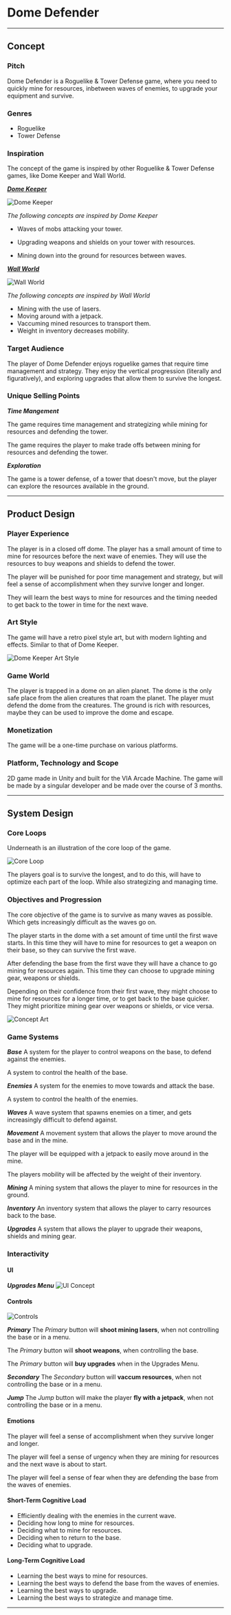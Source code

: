 # Dome Defender

******

## Concept

### Pitch

Dome Defender is a Roguelike & Tower Defense game, where you need to quickly mine for resources, inbetween waves of enemies, to upgrade your equipment and survive.

### Genres

- Roguelike
- Tower Defense

### Inspiration

The concept of the game is inspired by other Roguelike & Tower Defense games, like Dome Keeper and Wall World.

[***Dome Keeper***](https://store.steampowered.com/app/1637320/Dome_Keeper/)

![Dome Keeper](dome-keeper.png)

*The following concepts are inspired by Dome Keeper*

- Waves of mobs attacking your tower.

- Upgrading weapons and shields on your tower with resources.

- Mining down into the ground for resources between waves.

[***Wall World***](https://store.steampowered.com/app/2187290/Wall_World/)

![Wall World](wall-world.png)

*The following concepts are inspired by Wall World*
- Mining with the use of lasers.
- Moving around with a jetpack.
- Vaccuming mined resources to transport them.
- Weight in inventory decreases mobility.

### Target Audience

The player of Dome Defender enjoys roguelike games that require time management and strategy. They enjoy the vertical progression (literally and figuratively), and exploring upgrades that allow them to survive the longest.

### Unique Selling Points

***Time Mangement***

The game requires time management and strategizing while mining for resources and defending the tower.

The game requires the player to make trade offs between mining for resources and defending the tower.

***Exploration***

The game is a tower defense, of a tower that doesn't move, but the player can explore the resources available in the ground.

******

## Product Design

### Player Experience

The player is in a closed off dome. The player has a small amount of time to mine for resources before the next wave of enemies. They will use the resources to buy weapons and shields to defend the tower. 

The player will be punished for poor time management and strategy, but will feel a sense of accomplishment when they survive longer and longer.

They will learn the best ways to mine for resources and the timing needed to get back to the tower in time for the next wave.

### Art Style

The game will have a retro pixel style art, but with modern lighting and effects. Similar to that of Dome Keeper.

![Dome Keeper Art Style](dome-keeper-art.png)

### Game World

The player is trapped in a dome on an alien planet. The dome is the only safe place from the alien creatures that roam the planet. The player must defend the dome from the creatures. The ground is rich with resources, maybe they can be used to improve the dome and escape.

### Monetization

The game will be a one-time purchase on various platforms.

### Platform, Technology and Scope

2D game made in Unity and built for the VIA Arcade Machine. The game will be made by a singular developer and be made over the course of 3 months.

******

## System Design

### Core Loops

Underneath is an illustration of the core loop of the game.

![Core Loop](core-loop.png)

The players goal is to survive the longest, and to do this, will have to optimize each part of the loop. While also strategizing and managing time.

### Objectives and Progression

The core objective of the game is to survive as many waves as possible. Which gets increasingly difficult as the waves go on.

The player starts in the dome with a set amount of time until the first wave starts. In this time they will have to mine for resources to get a weapon on their base, so they can survive the first wave.

After defending the base from the first wave they will have a chance to go mining for resources again. This time they can choose to upgrade mining gear, weapons or shields.

Depending on their confidence from their first wave, they might choose to mine for resources for a longer time, or to get back to the base quicker. They might prioritize mining gear over weapons or shields, or vice versa.

![Concept Art](concept-art.png)

### Game Systems

***Base***
A system for the player to control weapons on the base, to defend against the enemies.

A system to control the health of the base.

***Enemies***
A system for the enemies to move towards and attack the base.

A system to control the health of the enemies.

***Waves***
A wave system that spawns enemies on a timer, and gets increasingly difficult to defend against.

***Movement***
A movement system that allows the player to move around the base and in the mine.

The player will be equipped with a jetpack to easily move around in the mine.

The players mobility will be affected by the weight of their inventory.

***Mining***
A mining system that allows the player to mine for resources in the ground.

***Inventory***
An inventory system that allows the player to carry resources back to the base.

***Upgrades***
A system that allows the player to upgrade their weapons, shields and mining gear.

### Interactivity

#### UI

***Upgrades Menu***
![UI Concept](concept-ui.png)

#### Controls

![Controls](controls.png)

***Primary***
The *Primary* button will **shoot mining lasers**, when not controlling the base or in a menu.

The *Primary* button will **shoot weapons**, when controlling the base.

The *Primary* button will **buy upgrades** when in the Upgrades Menu.

***Secondary***
The *Secondary* button will **vaccum resources**, when not controlling the base or in a menu.

***Jump***
The *Jump* button will make the player **fly with a jetpack**, when not controlling the base or in a menu.

#### Emotions

The player will feel a sense of accomplishment when they survive longer and longer.

The player will feel a sense of urgency when they are mining for resources and the next wave is about to start.

The player will feel a sense of fear when they are defending the base from the waves of enemies.

#### Short-Term Cognitive Load

- Efficiently dealing with the enemies in the current wave.
- Deciding how long to mine for resources.
- Deciding what to mine for resources.
- Deciding when to return to the base.
- Deciding what to upgrade.

#### Long-Term Cognitive Load

- Learning the best ways to mine for resources.
- Learning the best ways to defend the base from the waves of enemies.
- Learning the best ways to upgrade.
- Learning the best ways to strategize and manage time.

******